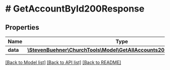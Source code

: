 # # GetAccountById200Response

## Properties

Name | Type | Description | Notes
------------ | ------------- | ------------- | -------------
**data** | [**\StevenBuehner\ChurchTools\Model\GetAllAccounts200ResponseDataInner**](GetAllAccounts200ResponseDataInner.md) |  | [optional]

[[Back to Model list]](../../README.md#models) [[Back to API list]](../../README.md#endpoints) [[Back to README]](../../README.md)

